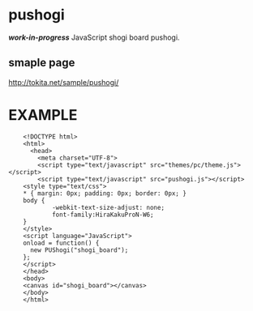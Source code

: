 # pushogi

 ***work-in-progress***
JavaScript shogi board pushogi.

## smaple page

http://tokita.net/sample/pushogi/

EXAMPLE
========================
```
    <!DOCTYPE html>
    <html>
      <head>
        <meta charset="UTF-8">
        <script type="text/javascript" src="themes/pc/theme.js"></script>
        <script type="text/javascript" src="pushogi.js"></script>
    <style type="text/css">
    * { margin: 0px; padding: 0px; border: 0px; }
    body { 
            -webkit-text-size-adjust: none;
            font-family:HiraKakuProN-W6;
    }
    </style>
    <script language="JavaScript">
    onload = function() {
      new PUShogi("shogi_board");
    };
    </script>
    </head>
    <body>
    <canvas id="shogi_board"></canvas>
    </body>
    </html>
```


